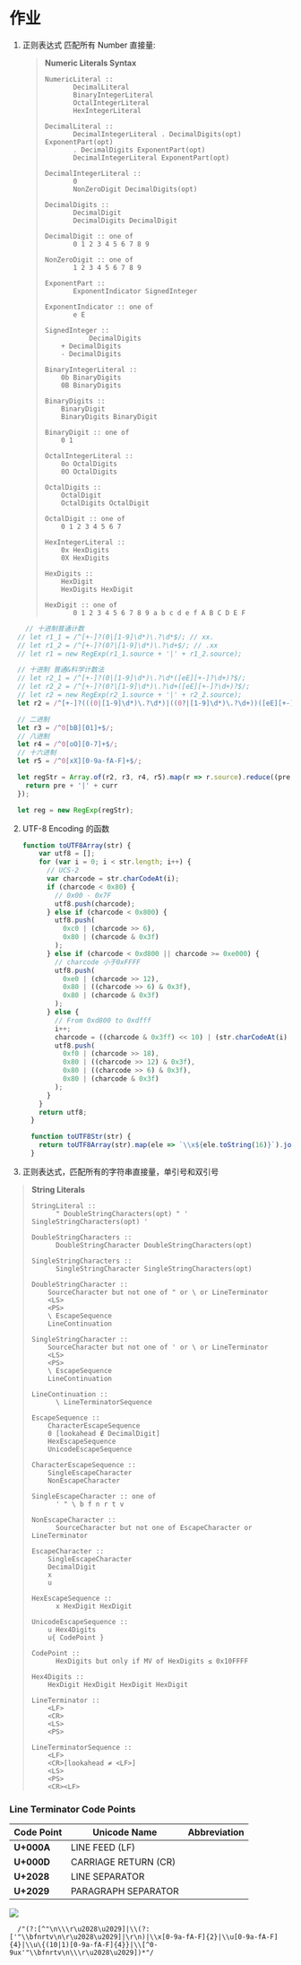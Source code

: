 # 作业

1. 正则表达式 匹配所有 Number 直接量: 

   > **Numeric Literals  Syntax**
   >
   > ```
   > NumericLiteral ::
   >        DecimalLiteral
   >        BinaryIntegerLiteral
   >        OctalIntegerLiteral
   >        HexIntegerLiteral
   >      
   > DecimalLiteral ::
   >        DecimalIntegerLiteral . DecimalDigits(opt) ExponentPart(opt)
   >        . DecimalDigits ExponentPart(opt)
   >        DecimalIntegerLiteral ExponentPart(opt)
   > 
   > DecimalIntegerLiteral ::
   >        0
   >        NonZeroDigit DecimalDigits(opt)
   >     
   > DecimalDigits ::
   >        DecimalDigit
   >        DecimalDigits DecimalDigit
   >     
   > DecimalDigit :: one of
   > 		0 1 2 3 4 5 6 7 8 9
   > 		
   > NonZeroDigit :: one of
   > 		1 2 3 4 5 6 7 8 9
   > 		
   > ExponentPart ::
   > 		ExponentIndicator SignedInteger
   > 		
   > ExponentIndicator :: one of
   > 		e E
   > 
   > SignedInteger ::
   >     		DecimalDigits
   >     + DecimalDigits
   >     - DecimalDigits
   >     
   > BinaryIntegerLiteral ::
   >     0b BinaryDigits
   >     0B BinaryDigits
   > 
   > BinaryDigits ::
   >     BinaryDigit
   >     BinaryDigits BinaryDigit
   > 
   > BinaryDigit :: one of
   >     0 1
   >     
   > OctalIntegerLiteral ::
   >     0o OctalDigits
   >     0O OctalDigits
   >     
   > OctalDigits ::
   >     OctalDigit
   >     OctalDigits OctalDigit
   >     
   > OctalDigit :: one of
   >     0 1 2 3 4 5 6 7
   >     
   > HexIntegerLiteral ::
   >     0x HexDigits
   >     0X HexDigits
   >     
   > HexDigits ::
   >     HexDigit
   >     HexDigits HexDigit
   >     
   > HexDigit :: one of
   > 		0 1 2 3 4 5 6 7 8 9 a b c d e f A B C D E F
   > ```

```javascript
	// 十进制普通计数         
  // let r1_1 = /^[+-]?(0|[1-9]\d*)\.?\d*$/; // xx.
  // let r1_2 = /^[+-]?(0?|[1-9]\d*)\.?\d+$/; // .xx
  // let r1 = new RegExp(r1_1.source + '|' + r1_2.source);

  // 十进制 普通&科学计数法
  // let r2_1 = /^[+-]?(0|[1-9]\d*)\.?\d*([eE][+-]?\d+)?$/;
  // let r2_2 = /^[+-]?(0?|[1-9]\d*)\.?\d+([eE][+-]?\d+)?$/;
  // let r2 = new RegExp(r2_1.source + '|' + r2_2.source);
  let r2 = /^[+-]?(((0|[1-9]\d*)\.?\d*)|((0?|[1-9]\d*)\.?\d+))([eE][+-]?\d+)?$/;

  // 二进制
  let r3 = /^0[bB][01]+$/;
  // 八进制
  let r4 = /^0[oO][0-7]+$/;
  // 十六进制
  let r5 = /^0[xX][0-9a-fA-F]+$/;

  let regStr = Array.of(r2, r3, r4, r5).map(r => r.source).reduce((pre, curr, i) => {
    return pre + '|' + curr
  });

  let reg = new RegExp(regStr);
```



2. UTF-8 Encoding 的函数

   ```javascript
   function toUTF8Array(str) {
       var utf8 = [];
       for (var i = 0; i < str.length; i++) {
         // UCS-2
         var charcode = str.charCodeAt(i);
         if (charcode < 0x80) {
           // 0x00 - 0x7F 
           utf8.push(charcode);
         } else if (charcode < 0x800) {
           utf8.push(
             0xc0 | (charcode >> 6),
             0x80 | (charcode & 0x3f)
           );
         } else if (charcode < 0xd800 || charcode >= 0xe000) {
           // charcode 小于0xFFFF
           utf8.push(
             0xe0 | (charcode >> 12),
             0x80 | ((charcode >> 6) & 0x3f),
             0x80 | (charcode & 0x3f)
           );
         } else {
           // From 0xd800 to 0xdfff
           i++;
           charcode = ((charcode & 0x3ff) << 10) | (str.charCodeAt(i) & 0x3ff)
           utf8.push(
             0xf0 | (charcode >> 18),
             0x80 | ((charcode >> 12) & 0x3f),
             0x80 | ((charcode >> 6) & 0x3f),
             0x80 | (charcode & 0x3f)
           );
         }
       }
       return utf8;
     }
   
     function toUTF8Str(str) {
       return toUTF8Array(str).map(ele => `\\x${ele.toString(16)}`).join('');
     }
   ```

   

3. 正则表达式，匹配所有的字符串直接量，单引号和双引号

> **String Literals**
>
> ```
> StringLiteral ::
> 		" DoubleStringCharacters(opt) " ' SingleStringCharacters(opt) '
> 
> DoubleStringCharacters ::
> 		DoubleStringCharacter DoubleStringCharacters(opt)
> 
> SingleStringCharacters ::
> 		SingleStringCharacter SingleStringCharacters(opt)
> 
> DoubleStringCharacter ::
>     SourceCharacter but not one of " or \ or LineTerminator
>     <LS>
>     <PS>
>     \ EscapeSequence
>     LineContinuation
>  
> SingleStringCharacter ::
>     SourceCharacter but not one of ' or \ or LineTerminator
>     <LS>
>     <PS>
>     \ EscapeSequence
>     LineContinuation
>  
> LineContinuation ::
> 		\ LineTerminatorSequence
> 		
> EscapeSequence ::
>     CharacterEscapeSequence
>     0 [lookahead ∉ DecimalDigit]
>     HexEscapeSequence
>     UnicodeEscapeSequence
>  
> CharacterEscapeSequence ::
>     SingleEscapeCharacter
>     NonEscapeCharacter
>  
> SingleEscapeCharacter :: one of
> 		' " \ b f n r t v    
> 		
> NonEscapeCharacter ::
> 		SourceCharacter but not one of EscapeCharacter or LineTerminator
> 
> EscapeCharacter ::
>     SingleEscapeCharacter
>     DecimalDigit
>     x
>     u
> 
> HexEscapeSequence ::
> 		x HexDigit HexDigit
> 
> UnicodeEscapeSequence ::
>     u Hex4Digits
>     u{ CodePoint }
> 
> CodePoint ::
> 		HexDigits but only if MV of HexDigits ≤ 0x10FFFF
> 
> Hex4Digits ::
>     HexDigit HexDigit HexDigit HexDigit
>     
> LineTerminator ::
>     <LF>
>     <CR>
>     <LS>
>     <PS>
> 
> LineTerminatorSequence ::
>     <LF>
>     <CR>[lookahead ≠ <LF>]
>     <LS>
>     <PS>
>     <CR><LF>
> ```

### Line Terminator Code Points

| **Code Point** | **Unicode Name**     | **Abbreviation** |
| -------------- | -------------------- | ---------------- |
| **U+000A**     | LINE FEED (LF)       | <LF>             |
| **U+000D**     | CARRIAGE RETURN (CR) | <CR>             |
| **U+2028**     | LINE SEPARATOR       | <LS>             |
| **U+2029**     | PARAGRAPH SEPARATOR  | <PS>             |

![](https://raw.githubusercontent.com/ngstyle/Frontend-01-Template/master/week02/String%20Literals.png)

```
  /"(?:[^"\n\\\r\u2028\u2029]|\\(?:['"\\bfnrtv\n\r\u2028\u2029]|\r\n)|\\x[0-9a-fA-F]{2}|\\u[0-9a-fA-F]{4}|\\u\{(10|1)[0-9a-fA-F]{4}}|\\[^0-9ux'"\\bfnrtv\n\\\r\u2028\u2029])*"/

```

